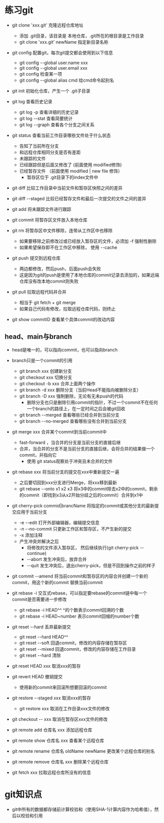 # 练习git
- git clone 'xxx.git' 克隆远程仓库地址
  - 添加 .git目录，该目录是 本地仓库，.git所在的根目录是工作目录
  - git clone 'xxx.git' newName 指定新目录名称

- git config 配置git，每次git提交都会使用到以下信息
  - git config --global user.name xxx
  - git config --global user.email xxx
  - git config <key> 检查某一项
  - git config --global alias cmd 给cmd命令起别名

- git init 初始化仓库，产生一个 .git子目录

- git log 查看历史记录
  - git log -p 查看详细的历史记录
  - git log --stat 查看简要统计
  - git log --graph 查看各个分支之间关系
  
- git status 查看当前工作目录哪些文件处于什么状态
  - 告知了当前所在分支
  - 和远程仓库相同分支是否有差距
  - 未跟踪的文件 
  - 已经跟踪但是后面又修改了 (前面使用 modified修饰)
  - 已经暂存文件 （前面使用 modified | new file 修饰）
    - 暂存区位于 .git目录下的index文件中

- git diff 比较工作目录中当前文件和暂存区快照之间的差异
- git diff --staged 比较已经暂存文件和最后一次提交的文件之间的差异  

- git add 将未跟踪文件进行跟踪
- git commit 将暂存区文件放入本地仓库
- git rm 将暂存区中文件移除，连带从工作区中也移除
  - 如果要移除之前修改过或已经放入暂存区的文件，必须加 -f 强制性删除
  - 如果希望保存即不在工作区中移除， 使用 --cache
- git push 提交到远程仓库
  - 两边都修改，然后push，后面push会失败
  - 这是因为git的push是使用了本地仓库的commit记录去添加的，如果远端仓库没有改本地commit则失败
  
- git pull 拉取远程代码并合并
  - 相当于 git fetch + git merge 
  - 如果自己代码有修改，拉取远程仓库代码，则终止
  
- git show commitID 查看某个具体commit的改动内容

## head、main与branch
- head是唯一的，可以指向commit，也可以指向branch
- branch只是一个commit的引用
  - git branch xxx  创建新分支
  - git checkout xxx  切换分支
  - git checkout -b xxx 合并上面两个操作
  - git branch -d xxx 删除分支（当前Head不能指向被删除分支）
  - git branch -D xxx 强制删除，无论有无未push的代码
    - 删除分支也只是删除引用commit的指针，不过一个commit不在任何一个branch的路径上，在一定时间之后会被git回收
  - git branch --merged 查看哪些已经合并到当前分支
  - git branch --no-merged 查看哪些没有合并到当前分支

- git merge xxx 合并某个commit到当前commit中
  - fast-forward ，当合并的分支是当前分支的直接后继
  - 合并，当合并的分支不是当前分支的直接后继，会将合并的结果做一个commit，并指向它
    - 使用 git status观察处于冲突且未合并的文件
- git rebase xxx 将当前分支的提交在xxx中重新提交一遍
  - 之后要切回到xxx分支进行Merge，将xxx移到最新
  - git rebase --onto x1 x2 x3 将x3中的commit除去x2中的commit，剩余的commit（即找到x3从x2开始分歧之后的commit）合并到x1中
- git cherry-pick commid|brancName 将指定的commit或其他分支的最新提交应用于当前分支
  - -e --edit 打开外部编辑器，编辑提交信息
  - -n --no-commit  只更新工作区和暂存区，不产生新的提交
  - -x  添加注释
  - 产生冲突并解决之后 
    - 将修改的文件添入暂存区， 然后继续执行(git cherry-pick --continue)
    - --abort 发生冲突后，放弃合并
    - --quit  发生冲突后，退出cherry-pick，但是不回到操作之前的样子

- git commit --amend 将当前commit和暂存区的内容合并创建一个新的commit，用这个新的commit 替换当前commit
- git rebase -i 交互式rebase，可以指定要rebase的commit链中每一个commit是否需要进一步修改
  - git rebase -i HEAD^^ ^的个数表示commit回溯的个数
  - git rebase -i HEAD~number 表示commit回缩的number个数

- git reset --hard 丢弃最新提交
  - git reset --hard HEAD^^
  - git reset --soft 回退commit，修改的内容存储在暂存区
  - git reset --mixed  回退commit，修改的内容存储在工作目录
  - git reset --hard 清除
- git reset HEAD xxx 取消xxx的暂存
- git revert HEAD 撤销提交
  - 使用新的commit来回滚所想要回滚的commit
- git restore --staged xxx 取消xxx的暂存
  - git restore xxx 取消在工作目录xxx文件的修改
- git checkout -- xxx 取消在暂存区xxx文件的修改

- git remote add 仓库名 xxx 添加远程仓库
- git remote show 仓库名 xxx 查看某个远程仓库
- git remote rename 仓库名 oldName newName 更改某个远程仓库的别名
- git remote remove 仓库名 xxx 删除某个远程仓库

- git fetch xxx 拉取远程仓库所没有的信息

# git知识点
- git中所有的数据都存储前计算校验和（使用SHA-1计算内容作为哈希值），然后以校验和引用